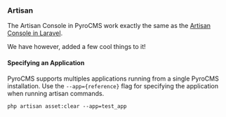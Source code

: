 ### Artisan

The Artisan Console in PyroCMS work exactly the same as the [Artisan Console in Laravel](https://laravel.com/docs/5.3/artisan).

We have however, added a few cool things to it!

#### Specifying an Application

PyroCMS supports multiples applications running from a single PyroCMS installation. Use the `--app={reference}` flag for specifying the application when running artisan commands.

    php artisan asset:clear --app=test_app
